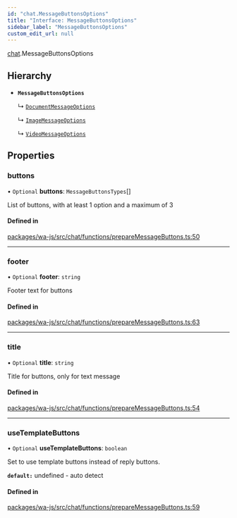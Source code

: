 ```yaml
---
id: "chat.MessageButtonsOptions"
title: "Interface: MessageButtonsOptions"
sidebar_label: "MessageButtonsOptions"
custom_edit_url: null
---
```


[chat](../namespaces/chat.md).MessageButtonsOptions

## Hierarchy

- **`MessageButtonsOptions`**

  ↳ [`DocumentMessageOptions`](chat.DocumentMessageOptions.md)

  ↳ [`ImageMessageOptions`](chat.ImageMessageOptions.md)

  ↳ [`VideoMessageOptions`](chat.VideoMessageOptions.md)

## Properties

### buttons

• `Optional` **buttons**: `MessageButtonsTypes`[]

List of buttons, with at least 1 option and a maximum of 3

#### Defined in

[packages/wa-js/src/chat/functions/prepareMessageButtons.ts:50](https://github.com/wppconnect-team/wa-js/blob/main/src/chat/functions/prepareMessageButtons.ts#L50)

___

### footer

• `Optional` **footer**: `string`

Footer text for buttons

#### Defined in

[packages/wa-js/src/chat/functions/prepareMessageButtons.ts:63](https://github.com/wppconnect-team/wa-js/blob/main/src/chat/functions/prepareMessageButtons.ts#L63)

___

### title

• `Optional` **title**: `string`

Title for buttons, only for text message

#### Defined in

[packages/wa-js/src/chat/functions/prepareMessageButtons.ts:54](https://github.com/wppconnect-team/wa-js/blob/main/src/chat/functions/prepareMessageButtons.ts#L54)

___

### useTemplateButtons

• `Optional` **useTemplateButtons**: `boolean`

Set to use template buttons instead of reply buttons.

**`default:`** undefined - auto detect

#### Defined in

[packages/wa-js/src/chat/functions/prepareMessageButtons.ts:59](https://github.com/wppconnect-team/wa-js/blob/main/src/chat/functions/prepareMessageButtons.ts#L59)
